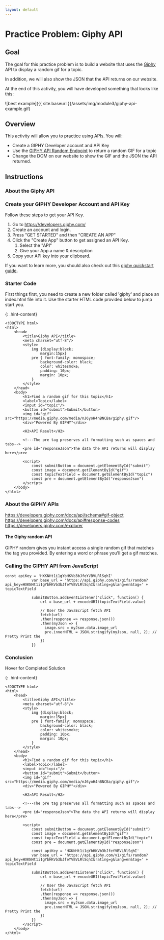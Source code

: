 ```yaml
---
layout: default
---
```



# Practice Problem: Giphy API

## Goal

The goal for this practice problem is to build a website that uses the [Giphy](https://giphy.com/) API to display a random gif for a topic.  

In addition, we will also show the JSON that the API returns on our website.

At the end of this activity, you will have developed something that looks like this:

![best example]({{ site.baseurl }}/assets/img/module3/giphy-api-example.gif)

## Overview

This activity will allow you to practice using APIs.  You will:
- Create a GIPHY Developer account and API Key
- Use the [GIPHY API Random Endpoint](https://developers.giphy.com/docs/api/endpoint#random) to return a random GIF for a topic
- Change the DOM on our website to show the GIF and the JSON the API returned.

## Instructions
### About the Giphy API


### Create your GIPHY Developer Account and API Key
Follow these steps to get your API Key.

1. Go to https://developers.giphy.com/
2. Create an account and login.
3. Press "GET STARTED" and then "CREATE AN APP"
4. Click the "Create App" button to get assigned an API Key.  
    1. Select the "API"
    2. Give your App a name & description
5. Copy your API key into your clipboard.

If you want to learn more, you should also check out this [giphy quickstart guide](https://developers.giphy.com/docs/api#quick-start-guide).

### Starter Code
First things first, you need to create a new folder called 'giphy' and place an index.html file into it.  Use the starter HTML code provided below to jump start you.

{: .hint-content}

```
<!DOCTYPE html>
<html>
    <head>
        <title>Giphy API</title>
        <meta charset="utf-8"/>
        <style>
            img {display:block;
                margin:15px}
            pre { font-family: monospace; 
                background-color: black;
                color: whitesmoke;
                padding: 10px;
                margin: 10px;
            }
        </style>
    </head>
    <body>
        <h1>Find a random gif for this topic</h1>
        <label>Topic</label>
        <input id="topic"/>
        <button id="submit">Submit</button>
        <img id="gif" src="https://media.giphy.com/media/nJ6yoH4nBNCBa/giphy.gif"/>
        <div>"Powered By GIPHY"</div>

        <H2>API Result</H2>

        <!---The pre tag preserves all formatting such as spaces and tabs-->
        <pre id="responseJson">The data the API returns will display here</pre>

        <script>
            const submitButton = document.getElementById("submit")
            const image = document.getElementById("gif")
            const topicTextField = document.getElementById("topic")
            const pre = document.getElementById("responseJson")
        </script>
    </body>
</html>
```

### About the GIPHY APIs

https://developers.giphy.com/docs/api/schema#gif-object
https://developers.giphy.com/docs/api#response-codes
https://developers.giphy.com/explorer

#### The Giphy random API
GIPHY random gives you instant access a single random gif that matches the tag you provided.  By entering a word or phrase you'll get a gif matches.

### Calling the GIPHY API from JavaScript

```
const apiKey = 'HXKNHt1i1gYbHKVb3bJfeYVBVLRlSqhI'
            var base_url = 'https://api.giphy.com/v1/gifs/random?api_key=HXKNHt1i1gYbHKVb3bJfeYVBVLRlSqhI&rating=g&lang=en&tag=' + topicTextField
            
            submitButton.addEventListener("click", function() {
                url = base_url + encodeURI(topicTextField.value)
                
                // User the JavaScript fetch API
                fetch(url)
                .then(response => response.json())
                .then(myJson => {
                  image.src = myJson.data.image_url
                  pre.innerHTML = JSON.stringify(myJson, null, 2); // Pretty Print the 
                })
            })
```

### Conclusion


<div class="hint">Hover for Completed Solution</div>

{: .hint-content}

```
<!DOCTYPE html>
<html>
    <head>
        <title>Giphy API</title>
        <meta charset="utf-8"/>
        <style>
            img {display:block;
                margin:15px}
            pre { font-family: monospace; 
                background-color: black;
                color: whitesmoke;
                padding: 10px;
                margin: 10px;
            }
        </style>
    </head>
    <body>
        <h1>Find a random gif for this topic</h1>
        <label>Topic</label>
        <input id="topic"/>
        <button id="submit">Submit</button>
        <img id="gif" src="https://media.giphy.com/media/nJ6yoH4nBNCBa/giphy.gif"/>
        <div>"Powered By GIPHY"</div>

        <H2>API Result</H2>

        <!---The pre tag preserves all formatting such as spaces and tabs-->
        <pre id="responseJson">The data the API returns will display here</pre>

        <script>
            const submitButton = document.getElementById("submit")
            const image = document.getElementById("gif")
            const topicTextField = document.getElementById("topic")
            const pre = document.getElementById("responseJson")

            const apiKey = 'HXKNHt1i1gYbHKVb3bJfeYVBVLRlSqhI'
            var base_url = 'https://api.giphy.com/v1/gifs/random?api_key=HXKNHt1i1gYbHKVb3bJfeYVBVLRlSqhI&rating=g&lang=en&tag=' + topicTextField
            
            submitButton.addEventListener("click", function() {
                url = base_url + encodeURI(topicTextField.value)
                
                // User the JavaScript fetch API
                fetch(url)
                .then(response => response.json())
                .then(myJson => {
                  image.src = myJson.data.image_url
                  pre.innerHTML = JSON.stringify(myJson, null, 2); // Pretty Print the 
                })
            })
        </script>
    </body>
</html>
```